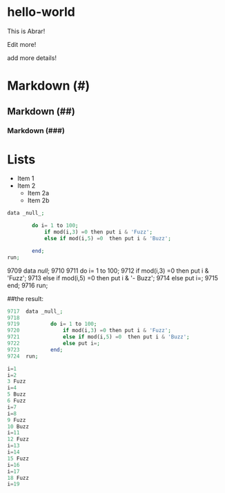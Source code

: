 # hello-world
This is Abrar!

Edit more!


add more details!


# Markdown (#)
## Markdown (##)
### Markdown (###)


# Lists

* Item 1
* Item 2
  * Item 2a
  * Item 2b
  
  

```php
data _null_;

		do i= 1 to 100;
			if mod(i,3) =0 then put i & 'Fuzz';
			else if mod(i,5) =0  then put i & 'Buzz';

		end;
run;

```


9709  data _null_;
9710
9711          do i= 1 to 100;
9712              if mod(i,3) =0 then put i & 'Fuzz';
9713              else if mod(i,5) =0  then put i & '- Buzz';
9714		  else put i=;
9715          end;
9716  run;


##the result:
```php
9717  data _null_;
9718
9719          do i= 1 to 100;
9720              if mod(i,3) =0 then put i & 'Fuzz';
9721              else if mod(i,5) =0  then put i & 'Buzz';
9722              else put i=;
9723          end;
9724  run;

i=1
i=2
3 Fuzz
i=4
5 Buzz
6 Fuzz
i=7
i=8
9 Fuzz
10 Buzz
i=11
12 Fuzz
i=13
i=14
15 Fuzz
i=16
i=17
18 Fuzz
i=19

```

